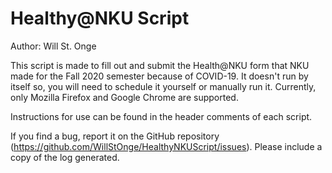 # Healthy@NKU Script

Author: Will St. Onge

This script is made to fill out and submit the Health@NKU form that NKU made for the Fall 2020 semester because of COVID-19.
It doesn't run by itself so, you will need to schedule it yourself or manually run it.
Currently, only Mozilla Firefox and Google Chrome are supported.

Instructions for use can be found in the header comments of each script.

If you find a bug, report it on the GitHub repository (https://github.com/WillStOnge/HealthyNKUScript/issues). Please include a copy of the log generated.

